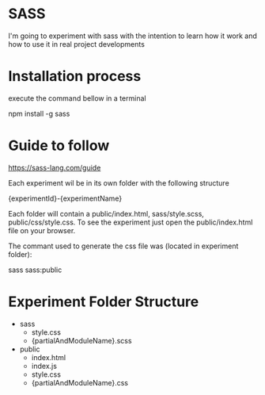 SASS
======

I'm going to experiment with sass with the intention to learn how it work and how to use it in real project developments

Installation process
====================

execute the command bellow in a terminal

npm install -g sass

Guide to follow
==================

https://sass-lang.com/guide

Each experiment wil be in its own folder with the following structure

{experimentId}-{experimentName}

Each folder will contain a public/index.html, sass/style.scss, public/css/style.css. To see the experiment just open the public/index.html file on your browser.

The commant used to generate the css file was (located in experiment folder):

sass sass:public

Experiment Folder Structure
============================
- sass
    - style.css
    - {partialAndModuleName}.scss
- public
    - index.html
    - index.js
    - style.css
    - {partialAndModuleName}.css
